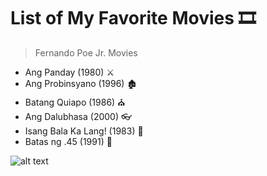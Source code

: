 # List of My Favorite Movies 🎞️

> Fernando Poe Jr. Movies
- Ang Panday (1980) ⚔️
- Ang Probinsyano (1996) 🏚️
- Batang Quiapo (1986) ⛪
- Ang Dalubhasa (2000) 👓
- Isang Bala Ka Lang! (1983) 🔫
- Batas ng .45 (1991) 🔫

![alt text](https://encrypted-tbn3.gstatic.com/images?q=tbn:ANd9GcRcRw2ZfFr5uRikAJ66fxgExY_IvoV9UXLg5apsx4XtxjGsEpby)
